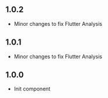 ## 1.0.2
- Minor changes to fix Flutter Analysis

## 1.0.1
- Minor changes to fix Flutter Analysis

## 1.0.0
- Init component